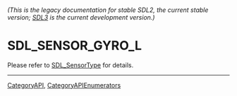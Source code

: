 ###### (This is the legacy documentation for stable SDL2, the current stable version; [SDL3](https://wiki.libsdl.org/SDL3/) is the current development version.)
# SDL_SENSOR_GYRO_L

Please refer to [SDL_SensorType](SDL_SensorType) for details.

----
[CategoryAPI](CategoryAPI), [CategoryAPIEnumerators](CategoryAPIEnumerators)


